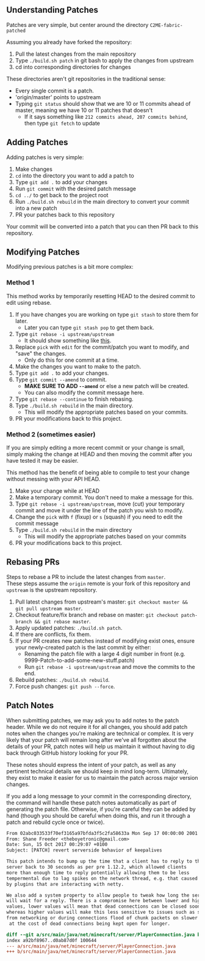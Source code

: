 ## Understanding Patches
Patches are very simple, but center around the directory `C2ME-fabric-patched`

Assuming you already have forked the repository:

1. Pull the latest changes from the main repository
2. Type `./build.sh patch` in git bash to apply the changes from upstream
3. cd into corresponding directories for changes

These directories aren't git repositories in the traditional sense:

- Every single commit is a patch.
- 'origin/master' points to upstream
- Typing `git status` should show that we are 10 or 11 commits ahead of master, meaning we have 10 or 11 patches that  doesn't
    - If it says something like `212 commits ahead, 207 commits behind`, then type `git fetch` to update 

## Adding Patches
Adding patches is very simple:

1. Make changes
2. `cd` into the directory you want to add a patch to
3. Type `git add .` to add your changes
4. Run `git commit` with the desired patch message
5. `cd ../` to get back to the project root
6. Run `./build.sh rebuild` in the main directory to convert your commit into a new patch
7. PR your patches back to this repository

Your commit will be converted into a patch that you can then PR back to this repository.

## Modifying Patches
Modifying previous patches is a bit more complex:

### Method 1
This method works by temporarily resetting HEAD to the desired commit to edit using rebase.

1. If you have changes you are working on type `git stash` to store them for later.
    - Later you can type `git stash pop` to get them back.
2. Type `git rebase -i upstream/upstream`
    - It should show something like [this](https://gist.github.com/zachbr/21e92993cb99f62ffd7905d7b02f3159).
3. Replace `pick` with `edit` for the commit/patch you want to modify, and "save" the changes.
    - Only do this for one commit at a time.
4. Make the changes you want to make to the patch.
5. Type `git add .` to add your changes.
6. Type `git commit --amend` to commit.
    - **MAKE SURE TO ADD `--amend`** or else a new patch will be created.
    - You can also modify the commit message here.
7. Type `git rebase --continue` to finish rebasing.
8. Type `./build.sh rebuild` in the main directory.
    - This will modify the appropriate patches based on your commits.
9. PR your modifications back to this project.

### Method 2 (sometimes easier)
If you are simply editing a more recent commit or your change is small, simply making the change at HEAD and then moving the commit after you have tested it may be easier.

This method has the benefit of being able to compile to test your change without messing with your API HEAD.

1. Make your change while at HEAD
2. Make a temporary commit. You don't need to make a message for this.
3. Type `git rebase -i upstream/upstream`, move (cut) your temporary commit and move it under the line of the patch you wish to modify.
4. Change the `pick` with `f` (fixup) or `s` (squash) if you need to edit the commit message
5. Type `./build.sh rebuild` in the main directory
    - This will modify the appropriate patches based on your commits
6. PR your modifications back to this project.


## Rebasing PRs

Steps to rebase a PR to include the latest changes from `master`.  
These steps assume the `origin` remote is your fork of this repository and `upstream` is the upstream repository.

1. Pull latest changes from upstream's master: `git checkout master && git pull upstream master`.
2. Checkout feature/fix branch and rebase on master: `git checkout patch-branch && git rebase master`.
3. Apply updated patches: `./build.sh patch`.
4. If there are conflicts, fix them.
5. If your PR creates new patches instead of modifying exist ones, ensure your newly-created patch is the last commit by either:
    * Renaming the patch file with a large 4 digit number in front (e.g. 9999-Patch-to-add-some-new-stuff.patch)
    * Run `git rebase -i upstream/upstream` and move the commits to the end.
6. Rebuild patches: `./build.sh rebuild`.
7. Force push changes: `git push --force`.

## Patch Notes
When submitting patches, we may ask you to add notes to the patch header.
While we do not require it for all changes, you should add patch notes when the changes you're making are technical or complex.
It is very likely that your patch will remain long after we've all forgotten about the details of your PR, patch notes will help
us maintain it without having to dig back through GitHub history looking for your PR.

These notes should express the intent of your patch, as well as any pertinent technical details we should keep in mind long-term.
Ultimately, they exist to make it easier for us to maintain the patch across major version changes.

If you add a long message to your commit in the corresponding directory, the command will handle these patch
notes automatically as part of generating the patch file. Otherwise, if you're careful they can be added by hand 
(though you should be careful when doing this, and run it through a patch and rebuild cycle once or twice).

```patch
From 02abc033533f70ef3165a97bfda3f5c2fa58633a Mon Sep 17 00:00:00 2001
From: Shane Freeder <theboyetronic@gmail.com>
Date: Sun, 15 Oct 2017 00:29:07 +0100
Subject: [PATCH] revert serverside behavior of keepalives

This patch intends to bump up the time that a client has to reply to the
server back to 30 seconds as per pre 1.12.2, which allowed clients
more than enough time to reply potentially allowing them to be less
tempermental due to lag spikes on the network thread, e.g. that caused
by plugins that are interacting with netty.

We also add a system property to allow people to tweak how long the server
will wait for a reply. There is a compromise here between lower and higher
values, lower values will mean that dead connections can be closed sooner,
whereas higher values will make this less sensitive to issues such as spikes
from networking or during connections flood of chunk packets on slower clients,
 at the cost of dead connections being kept open for longer.

diff --git a/src/main/java/net/minecraft/server/PlayerConnection.java b/src/main/java/net/minecraft/server/PlayerConnection.java
index a92bf8967..d0ab87d0f 100644
--- a/src/main/java/net/minecraft/server/PlayerConnection.java
+++ b/src/main/java/net/minecraft/server/PlayerConnection.java
```

